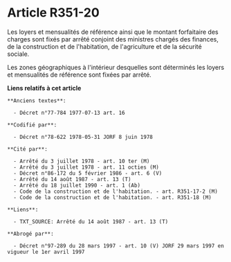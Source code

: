 # Article R351-20

Les loyers et mensualités de référence ainsi que le montant forfaitaire des charges sont fixés par arrêté conjoint des
ministres chargés des finances, de la construction et de l'habitation, de l'agriculture et de la sécurité sociale.

Les zones géographiques à l'intérieur desquelles sont déterminés les loyers et mensualités de référence sont fixées par
arrêté.

**Liens relatifs à cet article**

	**Anciens textes**:

	  - Décret n°77-784 1977-07-13 art. 16

	**Codifié par**:

	  - Décret n°78-622 1978-05-31 JORF 8 juin 1978

	**Cité par**:

	  - Arrêté du 3 juillet 1978 - art. 10 ter (M)
	  - Arrêté du 3 juillet 1978 - art. 11 octies (M)
	  - Décret n°86-172 du 5 février 1986 - art. 6 (V)
	  - Arrêté du 14 août 1987 - art. 13 (T)
	  - Arrêté du 18 juillet 1990 - art. 1 (Ab)
	  - Code de la construction et de l'habitation. - art. R351-17-2 (M)
	  - Code de la construction et de l'habitation. - art. R351-18 (M)

	**Liens**:

	  - TXT_SOURCE: Arrêté du 14 août 1987 - art. 13 (T)

	**Abrogé par**:

	  - Décret n°97-289 du 28 mars 1997 - art. 10 (V) JORF 29 mars 1997 en vigueur le 1er avril 1997
